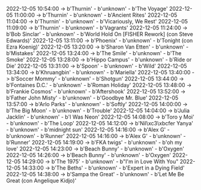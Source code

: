 2022-12-05 10:54:00 -> b'Thurnin' - b'unknown' - b'The Voyage'
2022-12-05 11:00:00 -> b'Thurnin' - b'unknown' - b'Ancient Rites'
2022-12-05 11:04:00 -> b'Thurnin' - b'unknown' - b'Vicariously, We Rest'
2022-12-05 11:09:00 -> b'Thurnin' - b'unknown' - b'Vagrants'
2022-12-05 11:24:00 -> b'Bob Sinclar' - b'unknown' - b'World Hold On [FISHER Rework] (con Steve Edwards)'
2022-12-05 13:11:00 -> b'Phoenix' - b'unknown' - b'Tonight (con Ezra Koenig)'
2022-12-05 13:20:00 -> b'Sharon Van Etten' - b'unknown' - b'Mistakes'
2022-12-05 13:24:00 -> b'The Smile' - b'unknown' - b'The Smoke'
2022-12-05 13:28:00 -> b'Hippo Campus' - b'unknown' - b'Ride or Die'
2022-12-05 13:31:00 -> b'Spoon' - b'unknown' - b'Wild'
2022-12-05 13:34:00 -> b'Khruangbin' - b'unknown' - b'Mariella'
2022-12-05 13:40:00 -> b'Soccer Mommy' - b'unknown' - b'Shotgun'
2022-12-05 13:44:00 -> b'Fontaines D.C.' - b'unknown' - b'Roman Holiday'
2022-12-05 13:48:00 -> b'Frankie Cosmos' - b'unknown' - b'Aftershook'
2022-12-05 13:52:00 -> b'Father John Misty' - b'unknown' - b'Goodbye Mr. Blue'
2022-12-05 13:57:00 -> b'Arlo Parks' - b'unknown' - b'Softly'
2022-12-05 14:00:00 -> b'The Big Moon' - b'unknown' - b'Trouble'
2022-12-05 14:04:00 -> b'Julia Jacklin' - b'unknown' - b'I Was Neon'
2022-12-05 14:08:00 -> b'Toro y Moi' - b'unknown' - b'The Loop'
2022-12-05 14:12:00 -> b'Nil\xc3\xbcfer Yanya' - b'unknown' - b'midnight sun'
2022-12-05 14:16:00 -> b'Alex G' - b'unknown' - b'Runner'
2022-12-05 14:16:00 -> b'Alex G' - b'unknown' - b'Runner'
2022-12-05 14:19:00 -> b'FKA twigs' - b'unknown' - b'oh my love'
2022-12-05 14:23:00 -> b'Beach Bunny' - b'unknown' - b'Oxygen'
2022-12-05 14:26:00 -> b'Beach Bunny' - b'unknown' - b'Oxygen'
2022-12-05 14:29:00 -> b'The 1975' - b'unknown' - b"I'm in Love With You"
2022-12-05 14:33:00 -> b'The Beths' - b'unknown' - b'Expert in a Dying Field'
2022-12-05 14:38:00 -> b'Sampa the Great' - b'unknown' - b'Let Me Be Great (con Angelique Kidjo)'
